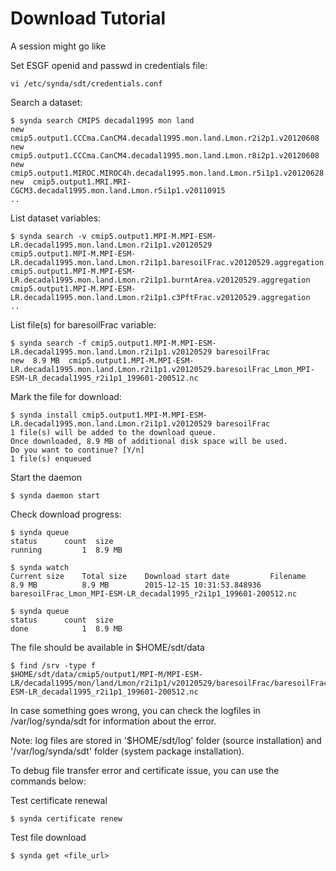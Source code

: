 # Download Tutorial

A session might go like

Set ESGF openid and passwd in credentials file:

    vi /etc/synda/sdt/credentials.conf

Search a dataset:

    $ synda search CMIP5 decadal1995 mon land
    new  cmip5.output1.CCCma.CanCM4.decadal1995.mon.land.Lmon.r2i2p1.v20120608
    new  cmip5.output1.CCCma.CanCM4.decadal1995.mon.land.Lmon.r8i2p1.v20120608
    new  cmip5.output1.MIROC.MIROC4h.decadal1995.mon.land.Lmon.r5i1p1.v20120628
    new  cmip5.output1.MRI.MRI-CGCM3.decadal1995.mon.land.Lmon.r5i1p1.v20110915
    ..

List dataset variables:

    $ synda search -v cmip5.output1.MPI-M.MPI-ESM-LR.decadal1995.mon.land.Lmon.r2i1p1.v20120529
    cmip5.output1.MPI-M.MPI-ESM-LR.decadal1995.mon.land.Lmon.r2i1p1.baresoilFrac.v20120529.aggregation
    cmip5.output1.MPI-M.MPI-ESM-LR.decadal1995.mon.land.Lmon.r2i1p1.burntArea.v20120529.aggregation
    cmip5.output1.MPI-M.MPI-ESM-LR.decadal1995.mon.land.Lmon.r2i1p1.c3PftFrac.v20120529.aggregation
    ..

List file(s) for baresoilFrac variable:

    $ synda search -f cmip5.output1.MPI-M.MPI-ESM-LR.decadal1995.mon.land.Lmon.r2i1p1.v20120529 baresoilFrac
    new  8.9 MB  cmip5.output1.MPI-M.MPI-ESM-LR.decadal1995.mon.land.Lmon.r2i1p1.v20120529.baresoilFrac_Lmon_MPI-ESM-LR_decadal1995_r2i1p1_199601-200512.nc

Mark the file for download:

    $ synda install cmip5.output1.MPI-M.MPI-ESM-LR.decadal1995.mon.land.Lmon.r2i1p1.v20120529 baresoilFrac
    1 file(s) will be added to the download queue.
    Once downloaded, 8.9 MB of additional disk space will be used.
    Do you want to continue? [Y/n] 
    1 file(s) enqueued

Start the daemon

    $ synda daemon start

Check download progress:

    $ synda queue
    status      count  size
    running         1  8.9 MB

    $ synda watch
    Current size    Total size    Download start date         Filename
    8.9 MB          8.9 MB        2015-12-15 10:31:53.848936  baresoilFrac_Lmon_MPI-ESM-LR_decadal1995_r2i1p1_199601-200512.nc

    $ synda queue
    status      count  size
    done            1  8.9 MB

The file should be available in $HOME/sdt/data

    $ find /srv -type f
    $HOME/sdt/data/cmip5/output1/MPI-M/MPI-ESM-LR/decadal1995/mon/land/Lmon/r2i1p1/v20120529/baresoilFrac/baresoilFrac_Lmon_MPI-ESM-LR_decadal1995_r2i1p1_199601-200512.nc

In case something goes wrong, you can check the logfiles in /var/log/synda/sdt
for information about the error.

Note: log files are stored in '$HOME/sdt/log' folder (source installation) and
'/var/log/synda/sdt' folder (system package installation).

To debug file transfer error and certificate issue, you can use the commands
below:

Test certificate renewal

    $ synda certificate renew

Test file download

    $ synda get <file_url>
